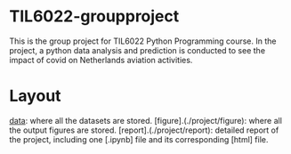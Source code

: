 # TIL6022-groupproject
This is the group project for TIL6022 Python Programming course. In the project, a python data analysis and prediction is conducted to see the impact of covid on Netherlands aviation activities. 

# Layout
[data](./project/data): where all the datasets are stored.
[figure].(./project/figure): where all the output figures are stored.
[report].(./project/report): detailed report of the project, including one [.ipynb] file and its corresponding [html] file.
